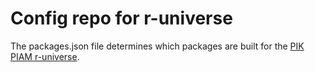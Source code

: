 # Config repo for r-universe

The packages.json file determines which packages are built for the [PIK PIAM r-universe](https://pik-piam.r-universe.dev/ui#builds).
